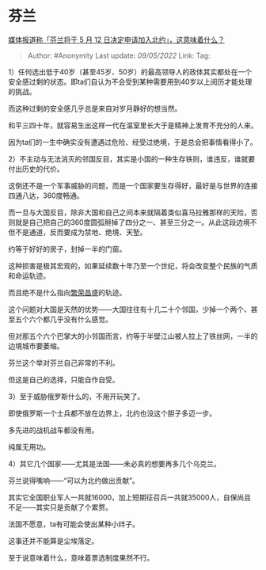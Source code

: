 # 芬兰
[媒体报道称「芬兰将于 5 月 12 日决定申请加入北约」，这意味着什么？](https://www.zhihu.com/question/531067110/answer/2468000008)

> Author: #Anonymity
> Last update: *09/05/2022*
> Link:
> Tag:

1）任何选出低于40岁（甚至45岁、50岁）的最高领导人的政体其实都处在一个安全感过剩的状态。即ta们自认为不会受到某种需要用到40岁以上阅历才能处理的挑战。

而这种过剩的安全感几乎总是来自对岁月静好的想当然。

和平三四十年，就容易生出这样一代在温室里长大于是精神上发育不充分的人来。

因为ta们的一生中确实没有遭遇过危险、经受过绝境，于是总会把事情看得小了。

2）不主动与无法消灭的邻国反目，其实是小国的一种生存铁则，谁违反，谁就要付出历史的代价。

这倒还不是一个军事威胁的问题，而是一个国家要生存得好，最好是与世界的连接四通八达，360度畅通。

而一旦与大国反目，除非大国和自己之间本来就隔着类似喜马拉雅那样的天险，否则就是自己把自己的360度圆弧掰掉了四分之一、甚至三分之一。从此这段边境不但不是通道，反而要成为禁地、绝境、天堑。

约等于好好的房子，封掉一半的门窗。

这种损害是极其宏观的，如果延续数十年乃至一个世纪，将会改变整个民族的气质和命运轨迹。

而且绝不是什么指向[繁荣昌盛](https://www.zhihu.com/search?q=%E7%B9%81%E8%8D%A3%E6%98%8C%E7%9B%9B&search_source=Entity&hybrid_search_source=Entity&hybrid_search_extra=%7B%22sourceType%22%3A%22answer%22%2C%22sourceId%22%3A2468000008%7D)的轨迹。

这个问题对大国是天然的优势——大国往往有十几二十个邻国，少掉一个两个、甚至五个六个都几乎没有什么感觉。

但对那五个六个巴掌大的小邻国而言，约等于半壁江山被人拉上了铁丝网，一半的边境城市要萎缩。

芬兰这个举对芬兰自己非常的不利。

但这是自己的选择，只能自作自受。

3）至于威胁俄罗斯什么的，不用开玩笑了。

即使俄罗斯一个士兵都不放在边界上，北约也没这个胆子多迈一步。

多先进的战机战车都没有用。

纯属无用功。

4）其它几个国家——尤其是法国——未必真的想要再多几个乌克兰。

芬兰说得嘴响——“可以为北约做出贡献”。

其实它全国职业军人一共就16000，加上短期征召兵一共就35000人，自保尚且不足——其实只是贡献了个累赘。

法国不愿意，ta有可能会使出某种小绊子。

这事还并不能算是尘埃落定。

至于说意味着什么，意味着票选制度果然不行。
